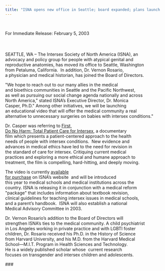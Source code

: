 ```yaml
---
title: "ISNA opens new office in Seattle; board expanded; plans launch of medical education video</h2>\n"
---
```


 <br> 

For Immediate Release: February 5, 2003  
<br>  
<br> <span class="caps">SEATTLE</span>, WA &#8211; The Intersex Society of North America (<span class="caps">ISNA</span>), an <br> advocacy and policy group for people with atypical genital and <br> reproductive anatomies, has moved its office to Seattle, Washington <br> from Petaluma, California.&nbsp; In addition, Dr. Vernon Rosario, <br> a physician and medical historian, has joined the Board of Directors.<br> 

"We hope to reach out to our many allies in the medical <br> and bioethics communities in Seattle and the Pacific Northwest, <br> as well as pursuing our social change agenda nationally and across <br> North America," stated <span class="caps">ISNA</span>&#8217;s Executive Director, Dr. Monica <br> Casper, Ph.D." Among other initiatives, we will be launching <br> an educational video that will offer the medical community a real <br> alternative to unnecessary surgeries on babies with intersex conditions."<br> 

Dr. Casper was referring to [First, <br> Do No Harm: Total Patient Care for Intersex][1], a documentary <br> film which presents a patient-centered approach to the health <br> needs of people with intersex conditions.&nbsp; New evidence and <br> advances in medical ethics have led to the need for revision in <br> the standard of care for intersex. Critiquing current medical <br> practices and exploring a more ethical and humane approach to <br> treatment, the film is compelling, hard-hitting, and deeply moving.<br> 

The video is currently [available <br> for purchase][1] on <span class="caps">ISNA</span>&#8217;s website&nbsp; and will be introduced <br> this year to medical schools and medical institutions across the <br> country. <span class="caps">ISNA</span> is releasing it in conjunction with a medical reform <br> "package" that includes information about textbook revision, <br> clinical guidelines for teaching intersex issues in medical schools, <br> and a parent&#8217;s handbook.&nbsp; <span class="caps">ISNA</span> will also establish a national <br> Medical Advisory Committee in 2003.<br> 

Dr. Vernon Rosario&#8217;s addition to the Board of Directors will <br> strengthen <span class="caps">ISNA</span>&#8217;s ties to the medical community. A child psychiatrist <br> in Los Angeles working in private practice and with <span class="caps">LGBTI</span> foster <br> children, Dr. Rosario received his Ph.D. in the History of Science <br> from Harvard University, and his M.D. from the Harvard Medical <br> School&#8212;M.I.T. Program in Health Sciences and Technology.&nbsp; <br> He is a widely published scholar whose&nbsp; current research <br> focuses on transgender and intersex children and adolescents.<br> 

###<br>

 [1]: ../store/store-tpc.html